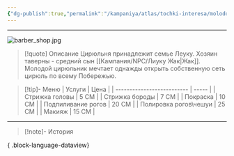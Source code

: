 ```yaml
---
{"dg-publish":true,"permalink":"/kampaniya/atlas/tochki-interesa/molodoj-starik/","tags":["location/barber"],"created":"2025-01-08T08:30:48.445+03:00","updated":"2025-01-09T10:57:31.739+03:00"}
---
```



<hr></hr>

![barber_shop.jpg](/img/user/%D0%90%D1%81%D1%81%D0%B5%D1%82%D1%8B/%D0%90%D1%82%D0%BB%D0%B0%D1%81/barber_shop.jpg)


> [!quote] Описание
>Цирюльня принадлежит семье Леуку. Хозяин таверны - средний сын [[Кампания/NPC/Лиуку Жак\|Жак]].
>Молодой цирюльник мечтает однажды открыть собственную сеть цирюль по всему Побережью.



> [!tip]- Меню
> | Услуги                  | Цена |
> | -------------------------- | ----- |
> | Стрижка головы  | 5 СМ  |
> | Стрижка бороды  | 7 СМ  |
> | Покраска  | 10 СМ  |
> | Подпиливание рогов  | 20 СМ  |
> | Полировка рогов\чешуи  | 25 СМ  |
> | Макияж  | 15 СМ  |



<hr></hr>

> [!note]- История
>  
{ .block-language-dataview}

